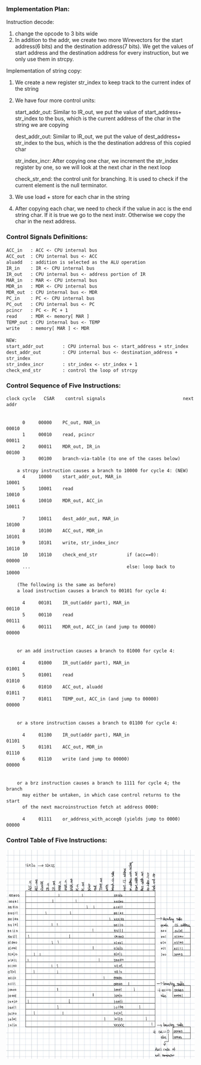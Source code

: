 

### Implementation Plan:

Instruction decode:

1. change the opcode to 3 bits wide
2. In addition to the addr, we create two more Wirevectors for the start address(6 bits) and the destination address(7 bits). We get the values of start address and the destination address for every instruction, but we only use them in strcpy.

Implementation of string copy:

1. We create a new register str_index to keep track to the current index of the string

1. We have four more control units: 

   start_addr_out: Similar to IR_out, we put the value of start_address+ str_index to the bus, which is the current address of the char in the string we are copying

   dest_addr_out:  Similar to IR_out, we put the value of dest_address+ str_index to the bus, which is the the destination address of this copied char

   str_index_incr: After copying one char, we increment the str_index register by one, so we will look at the next char in the next loop

   check_str_end: the control unit for branching. It is used to check if the current element is the null terminator.

2. We use load + store for each char in the string
3. After copying each char, we need to check if the value in acc is the end string char. If it is true we go to the next instr. Otherwise we copy the char in the next address.





### Control Signals Definitions:

```
ACC_in   : ACC <- CPU internal bus
ACC_out  : CPU internal bus <- ACC
aluadd   : addition is selected as the ALU operation
IR_in    : IR <- CPU internal bus
IR_out   : CPU internal bus <- address portion of IR
MAR_in   : MAR <- CPU internal bus
MDR_in   : MDR <- CPU internal bus
MDR_out  : CPU internal bus <- MDR
PC_in    : PC <- CPU internal bus
PC_out   : CPU internal bus <- PC
pcincr   : PC <- PC + 1
read     : MDR <- memory[ MAR ]
TEMP_out : CPU internal bus <- TEMP
write    : memory[ MAR ] <- MDR

NEW:
start_addr_out       : CPU internal bus <- start_address + str_index
dest_addr_out        : CPU internal bus <- destination_address + str_index
str_index_incr       : str_index <- str_index + 1
check_end_str        : control the loop of strcpy
```

### Control Sequence of Five Instructions:



```
clock cycle   CSAR    control signals                             next addr
	

	  0     00000    PC_out, MAR_in                                00010
	  1     00010 	 read, pcincr                                  00011
	  2     00011    MDR_out, IR_in                                00100
	  3     00100    branch-via-table (to one of the cases below)  
	  
	a strcpy instruction causes a branch to 10000 for cycle 4: (NEW)
	  4     10000    start_addr_out, MAR_in                        10001
	  5     10001    read                                          10010
	  6     10010    MDR_out, ACC_in                               10011 
      
      7     10011    dest_addr_out, MAR_in                         10100
      8     10100    ACC_out, MDR_in                               10101
      9     10101    write, str_index_incr                         10110
      10    10110    check_end_str           if (acc==0):          00000
      ...                                    else: loop back to    10000  
	
	(The following is the same as before)
	a load instruction causes a branch to 00101 for cycle 4:

	  4     00101    IR_out(addr part), MAR_in                     00110
	  5     00110    read                                          00111
	  6     00111    MDR_out, ACC_in (and jump to 00000)           00000


	or an add instruction causes a branch to 01000 for cycle 4:

	  4     01000    IR_out(addr part), MAR_in                     01001
	  5     01001    read                                          01010
	  6     01010    ACC_out, aluadd                               01011
	  7     01011    TEMP_out, ACC_in (and jump to 00000)          00000


	or a store instruction causes a branch to 01100 for cycle 4:

	  4     01100    IR_out(addr part), MAR_in                     01101
	  5     01101    ACC_out, MDR_in                               01110
	  6     01110    write (and jump to 00000)                     00000


	or a brz instruction causes a branch to 1111 for cycle 4; the branch
	  may either be untaken, in which case control returns to the start
	  of the next macroinstruction fetch at address 0000:

	  4     01111    or_address_with_acceq0 (yields jump to 0000)  00000
```



### Control Table of Five Instructions:

![control_store_with_strcpy](control_store_with_strcpy.jpg)





